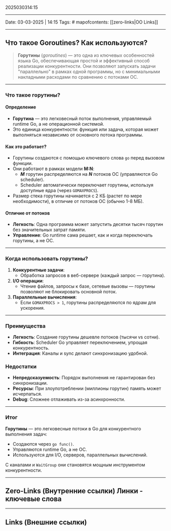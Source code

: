 2025030314:15
___
Date: 03-03-2025 | 14:15
Tags: #
mapofcontents: [[zero-links|OO Links]]
___
## Что такое Goroutines? Как используются?

> **Горутины** (*goroutines*) — это одна из ключевых особенностей языка Go, обеспечивающая простой и эффективный способ реализации конкурентности. Они позволяют запускать задачи "параллельно" в рамках одной программы, но с минимальными накладными расходами по сравнению с потоками ОС.

---
### Что такое горутины?
#### Определение

- **Горутина** — это легковесный поток выполнения, управляемый runtime Go, а не операционной системой.
- Это единица конкурентности: функция или задача, которая может выполняться независимо от основного потока программы.
#### Как это работает?

- Горутины создаются с помощью ключевого слова `go` перед вызовом функции.
- Они работают в рамках модели **M:N**:  
    - ***M*** горутин распределяются на ***N*** потоков ОС (управляются Go scheduler).
    - Scheduler автоматически переключает горутины, используя доступные ядра (через `GOMAXPROCS`).
- Размер стека горутины начинается с 2 КБ (растет по мере необходимости), в отличие от потоков ОС (обычно 1-8 МБ).
#### Отличие от потоков

- **Легкость**: Одна программа может запустить десятки тысяч горутин без значительных затрат памяти.
- **Управление**: Go runtime сама решает, как и когда переключать горутины, а не ОС.

---
### Когда использовать горутины?

1. **Конкурентные задачи**:  
    - Обработка запросов в веб-сервере (каждый запрос — горутина).
2. **I/O операции**:  
	- Чтение файлов, запросы к базе, сетевые вызовы — горутины позволяют не блокировать основной поток.
3. **Параллельные вычисления**:  
	- Если `GOMAXPROCS > 1`, горутины распределяются по ядрам для ускорения.

---
### Преимущества

- **Легкость**: Создание горутины дешевле потоков (тысячи vs сотни).
- **Гибкость**: Scheduler Go управляет переключением, упрощая конкурентность.
- **Интеграция**: Каналы и sync делают синхронизацию удобной.
### Недостатки

- **Непредсказуемость**: Порядок выполнения не гарантирован без синхронизации.
- **Ресурсы**: При злоупотреблении (миллионы горутин) память может исчерпаться.
- **Debug**: Сложнее отлаживать из-за асинхронности.
  
---
### Итог

**Горутины** — это легковесные потоки в Go для конкурентного выполнения задач:

- Создаются через `go func()`.
- Управляются runtime Go, а не ОС.
- Используются для I/O, серверов, параллельных вычислений.
  
С каналами и `WaitGroup` они становятся мощным инструментом конкурентности.

-----
**Zero-Links**  (Внутренние ссылки) Линки - ключевые слова
-

------
**Links** (Внешние ссылки)
-
